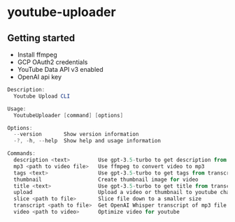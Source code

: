 # youtube-uploader

## Getting started

- Install ffmpeg
- GCP OAuth2 credentials
- YouTube Data API v3 enabled
- OpenAI api key

```powershell
Description:
  Youtube Upload CLI

Usage:
  YoutubeUploader [command] [options]

Options:
  --version       Show version information
  -?, -h, --help  Show help and usage information

Commands:
  description <text>         Use gpt-3.5-turbo to get description from transcript
  mp3 <path to video file>   Use ffmpeg to convert video to mp3
  tags <text>                Use gpt-3.5-turbo to get tags from transcript
  thumbnail                  Create thumbnail image for video
  title <text>               Use gpt-3.5-turbo to get title from transcript
  upload                     Upload a video or thumbnail to youtube channel
  slice <path to file>       Slice file down to a smaller size
  transcript <path to file>  Get OpenAI Whisper transcript of mp3 file
  video <path to video>      Optimize video for youtube
```